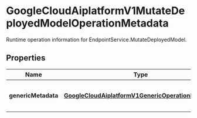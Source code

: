 

# GoogleCloudAiplatformV1MutateDeployedModelOperationMetadata

Runtime operation information for EndpointService.MutateDeployedModel.

## Properties

| Name | Type | Description | Notes |
|------------ | ------------- | ------------- | -------------|
|**genericMetadata** | [**GoogleCloudAiplatformV1GenericOperationMetadata**](GoogleCloudAiplatformV1GenericOperationMetadata.md) | The operation generic information. |  [optional] |



